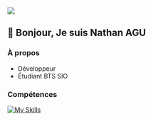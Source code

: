 <img src="https://media.licdn.com/dms/image/v2/D4E16AQGDpyZVtCFWWg/profile-displaybackgroundimage-shrink_350_1400/B4EZWkPyAYHUAY-/0/1742217358191?e=1747872000&v=beta&t=Z8XmK1t4mSRzErdx7iffgA5G_JCsUGWQhEc4lU9WgX4">

## 👋 Bonjour, Je suis Nathan AGU

### À propos
- Développeur
- Étudiant BTS SIO

### Compétences
[![My Skills](https://skillicons.dev/icons?i=php,js,cs,py,git,linux,windows,vscode,visualstudio,mysql,raspberrypi)](https://skillicons.dev)
